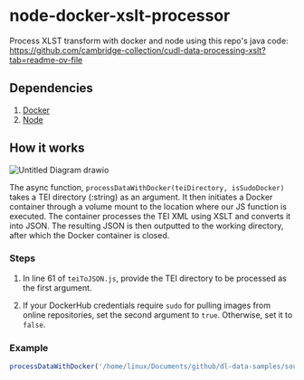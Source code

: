 # node-docker-xslt-processor
Process XLST transform with docker and node using this repo's java code: https://github.com/cambridge-collection/cudl-data-processing-xslt?tab=readme-ov-file

## Dependencies

1. [Docker](https://www.docker.com/products/docker-desktop/)
2. [Node](https://nodejs.org/en/download)

## How it works

![Untitled Diagram drawio](https://github.com/shenuka-jayasinghe/node-docker-xslt-processor/assets/137282472/81a7688f-151f-40d3-8b54-b7290098efd8)


The async function, ```processDataWithDocker(teiDirectory, isSudoDocker)``` takes a TEI directory (:string) as an argument. It then initiates a Docker container through a volume mount to the location where our JS function is executed. The container processes the TEI XML using XSLT and converts it into JSON. The resulting JSON is then outputted to the working directory, after which the Docker container is closed.

### Steps

1. In line 61 of `teiToJSON.js`, provide the TEI directory to be processed as the first argument.
   
2. If your DockerHub credentials require `sudo` for pulling images from online repositories, set the second argument to `true`. Otherwise, set it to `false`.

### Example

```js
processDataWithDocker('/home/linux/Documents/github/dl-data-samples/source-data/data/items/data/tei/MS-TEST-ITEM-00002/', true)

